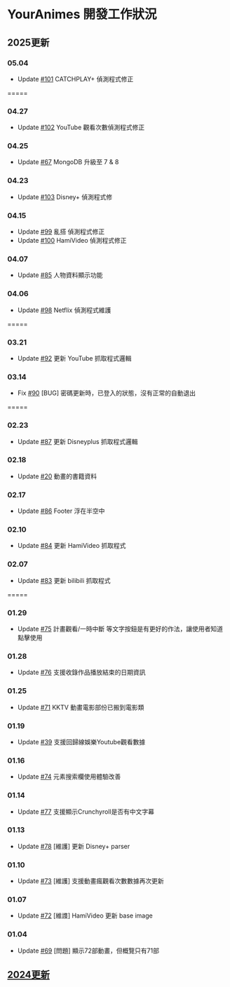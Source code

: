 # YourAnimes 開發工作狀況

## 2025更新
### 05.04
* Update [#101](/../../issues/101) CATCHPLAY+ 偵測程式修正

=====
### 04.27
* Update [#102](/../../issues/102) YouTube 觀看次數偵測程式修正

### 04.25
* Update [#67](/../../issues/67) MongoDB 升級至 7 & 8

### 04.23
* Update [#103](/../../issues/103) Disney+ 偵測程式修

### 04.15
* Update [#99](/../../issues/99) 亂搭 偵測程式修正
* Update [#100](/../../issues/100) HamiVideo 偵測程式修正

### 04.07
* Update [#85](/../../issues/85) 人物資料顯示功能

### 04.06
* Update [#98](/../../issues/98) Netflix 偵測程式維護


=====
### 03.21
* Update [#92](/../../issues/92) 更新 YouTube 抓取程式邏輯

### 03.14
* Fix [#90](/../../issues/90) [BUG] 密碼更新時，已登入的狀態，沒有正常的自動退出


=====
### 02.23
* Update [#87](/../../issues/87) 更新 Disneyplus 抓取程式邏輯

### 02.18
* Update [#20](/../../issues/20) 動畫的書籍資料

### 02.17
* Update [#86](/../../issues/86) Footer 浮在半空中

### 02.10
* Update [#84](/../../issues/84) 更新 HamiVideo 抓取程式

### 02.07
* Update [#83](/../../issues/83) 更新 bilibili 抓取程式


=====
### 01.29
* Update [#75](/../../issues/75) 計畫觀看/一時中斷 等文字按鈕是有更好的作法，讓使用者知道點擊使用

### 01.28
* Update [#76](/../../issues/76) 支援收錄作品播放結束的日期資訊

### 01.25
* Update [#71](/../../issues/71) KKTV 動畫電影部份已搬到電影類

### 01.19
* Update [#39](/../../issues/39) 支援回歸線娛樂Youtube觀看數據
 
### 01.16
* Update [#74](/../../issues/74) 元素搜索欄使用體驗改善

### 01.14
* Update [#77](/../../issues/77) 支援顯示Crunchyroll是否有中文字幕

### 01.13
* Update [#78](/../../issues/78) [維護] 更新 Disney+ parser 

### 01.10
* Update [#73](/../../issues/73) [維護] 支援動畫瘋觀看次數數據再次更新

### 01.07
* Update [#72](/../../issues/72) [維謢] HamiVideo 更新 base image

### 01.04
* Update [#69](/../../issues/69) [問題] 顯示72部動畫，但概覽只有71部

  
## [2024更新](2024README.md)
